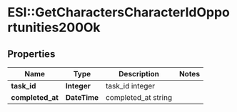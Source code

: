 # ESI::GetCharactersCharacterIdOpportunities200Ok

## Properties
Name | Type | Description | Notes
------------ | ------------- | ------------- | -------------
**task_id** | **Integer** | task_id integer | 
**completed_at** | **DateTime** | completed_at string | 


